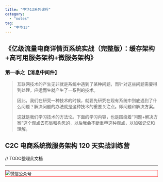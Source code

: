 ```yaml
---
title: "中华13系列课程"
category:
  - "notes"
tag:
  - "中华13"
---
```


## 《亿级流量电商详情页系统实战（完整版）：缓存架构+高可用服务架构+微服务架构》

### 第一季之【消息中间件】

> 互联网技术的产生无非就是系统中遇到了某种问题，而针对这些问题需要得到处理，应运而生就产生了一系列的技术。
>
> 因此，我们在研究一种技术的时候，就要先研究在现有系统中到底遇到了什么问题？解决问题的办法就是这种技术的重要关注点。即问题和解决方案。
>
> 这就是我们学习技术的方法论。下面的学习内容，也是围绕着“问题+解决方案”这个观点去布局和构思的，以后我会不断重申这种观点，以加强记忆和理解。







## C2C 电商系统微服务架构 120 天实战训练营

// TODO整理此文档







---

<img style="border:1px red solid; display:block; margin:0 auto;" src="https://tianqingxiaozhu.oss-cn-shenzhen.aliyuncs.com/img/qrcode.jpg" alt="微信公众号" />


